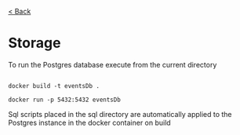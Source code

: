 [< Back](../README.md)

# Storage

To run the Postgres database execute from the current directory

```

docker build -t eventsDb .

docker run -p 5432:5432 eventsDb

```

Sql scripts placed in the sql directory are automatically applied to the Postgres instance in the docker container on build